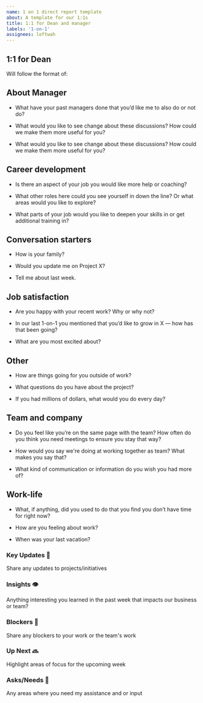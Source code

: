 ```yaml
---
name: 1 on 1 direct report template
about: A template for our 1:1s
title: 1:1 for Dean and manager
labels: '1-on-1'
assignees: loftwah
---
```


## 1:1 for Dean

Will follow the format of:

<!-- start of questions -->
## About Manager

- What have your past managers done that you’d like me to also do or not do?

- What would you like to see change about these discussions? How could we make them more useful for you?

- What would you like to see change about these discussions? How could we make them more useful for you?

## Career development

- Is there an aspect of your job you would like more help or coaching?

- What other roles here could you see yourself in down the line? Or what areas would you like to explore?

- What parts of your job would you like to deepen your skills in or get additional training in?

## Conversation starters

- How is your family?

- Would you update me on Project X?

- Tell me about last week.

## Job satisfaction

- Are you happy with your recent work? Why or why not?

- In our last 1-on-1 you mentioned that you’d like to grow in X — how has that been going?

- What are you most excited about?

## Other

- How are things going for you outside of work?

- What questions do you have about the project?

- If you had millions of dollars, what would you do every day?

## Team and company

- Do you feel like you’re on the same page with the team? How often do you think you need meetings to ensure you stay that way?

- How would you say we're doing at working together as team? What makes you say that?

- What kind of communication or information do you wish you had more of?

## Work-life

- What, if anything, did you used to do that you find you don’t have time for right now?

- How are you feeling about work?

- When was your last vacation? 

<!-- end of questions -->
### Key Updates 🔑

Share any updates to projects/initiatives

### Insights 👁

Anything interesting you learned in the past week that impacts our business or team?

### Blockers 🛑

Share any blockers to your work or the team's work

### Up Next 🔜

Highlight areas of focus for the upcoming week

### Asks/Needs 💬

Any areas where you need my assistance and or input
